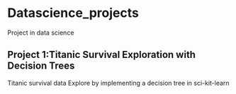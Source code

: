 # Datascience_projects
Project in data science

## Project 1:Titanic Survival Exploration with Decision Trees
 Titanic survival data Explore by implementing a decision tree in sci-kit-learn
